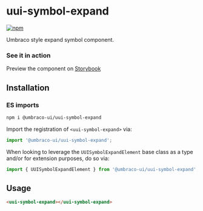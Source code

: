 # uui-symbol-expand

[![npm](https://img.shields.io/npm/v/@umbraco-ui/uui-symbol-expand?logoColor=%231B264F)](https://www.npmjs.com/package/@umbraco-ui/uui-symbol-expand)

Umbraco style expand symbol component.

### See it in action

Preview the component on [Storybook](https://uui.umbraco.com/?path=/story/uui-symbol-expand)

## Installation

### ES imports

```zsh
npm i @umbraco-ui/uui-symbol-expand
```

Import the registration of `<uui-symbol-expand>` via:

```javascript
import '@umbraco-ui/uui-symbol-expand';
```

When looking to leverage the `UUISymbolExpandElement` base class as a type and/or for extension purposes, do so via:

```javascript
import { UUISymbolExpandElement } from '@umbraco-ui/uui-symbol-expand';
```

## Usage

```html
<uui-symbol-expand></uui-symbol-expand>
```
